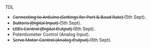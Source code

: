 TDL

- C̶o̶n̶n̶e̶c̶t̶i̶n̶g̶ ̶t̶o̶ ̶A̶r̶d̶u̶i̶n̶o̶ ̶(̶S̶e̶t̶t̶i̶n̶g̶s̶ ̶f̶o̶r̶ ̶P̶o̶r̶t̶ ̶&̶ ̶B̶a̶u̶d̶ ̶R̶a̶t̶e̶)̶ (5th Sept).
- B̶u̶t̶t̶o̶n̶s̶ ̶(̶D̶i̶g̶i̶t̶a̶l̶ ̶I̶n̶p̶u̶t̶)̶ (5th Sept).
- L̶E̶D̶s̶ ̶C̶o̶n̶t̶r̶o̶l̶ ̶(̶D̶i̶g̶i̶t̶a̶l̶ ̶O̶u̶t̶p̶u̶t̶)̶ (6th Sept).
- Potentiometer Control (Analog Input).
- S̶e̶r̶v̶o̶ ̶M̶o̶t̶o̶r̶ ̶C̶o̶n̶t̶r̶o̶l̶ ̶(̶A̶n̶a̶l̶o̶g̶ ̶O̶u̶t̶p̶u̶t̶)̶ (6th Sept).
